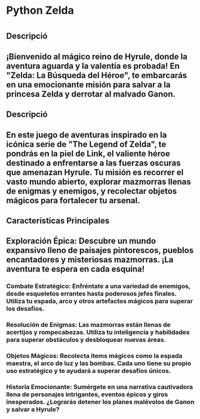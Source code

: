 <h1>Python Zelda<h1>

<h2>Descripció<h2>

¡Bienvenido al mágico reino de Hyrule, donde la aventura aguarda y la valentía es probada! En "Zelda: La Búsqueda del Héroe", te embarcarás en una emocionante misión para salvar a la princesa Zelda y derrotar al malvado Ganon.

<h2>Descripció<h2>

En este juego de aventuras inspirado en la icónica serie de "The Legend of Zelda", te pondrás en la piel de Link, el valiente héroe destinado a enfrentarse a las fuerzas oscuras que amenazan Hyrule. Tu misión es recorrer el vasto mundo abierto, explorar mazmorras llenas de enigmas y enemigos, y recolectar objetos mágicos para fortalecer tu arsenal.

<h2>Características Principales<h2>

<p>Exploración Épica: Descubre un mundo expansivo lleno de paisajes pintorescos, pueblos encantadores y misteriosas mazmorras. ¡La aventura te espera en cada esquina!<p>

### Combate Estratégico: Enfréntate a una variedad de enemigos, desde esqueletos errantes hasta poderosos jefes finales. Utiliza tu espada, arco y otros artefactos mágicos para superar los desafíos.

### Resolución de Enigmas: Las mazmorras están llenas de acertijos y rompecabezas. Utiliza tu inteligencia y habilidades para superar obstáculos y desbloquear nuevas áreas.

### Objetos Mágicos: Recolecta ítems mágicos como la espada maestra, el arco de luz y las bombas. Cada uno tiene su propio uso estratégico y te ayudará a superar desafíos únicos.

### Historia Emocionante: Sumérgete en una narrativa cautivadora llena de personajes intrigantes, eventos épicos y giros inesperados. ¿Lograrás detener los planes malévolos de Ganon y salvar a Hyrule?

